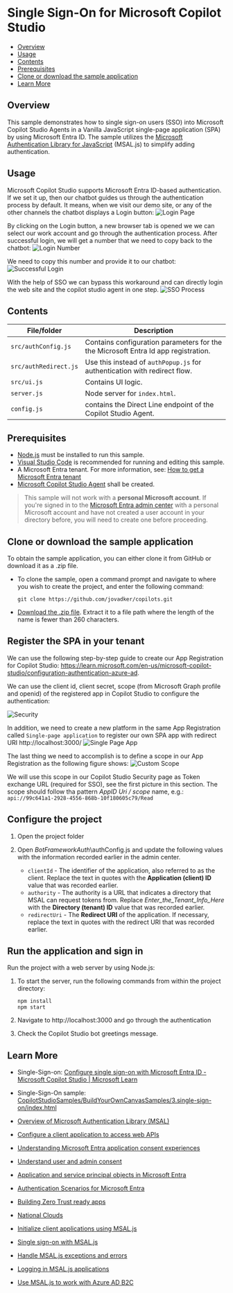 # Single Sign-On for Microsoft Copilot Studio

* [Overview](#overview)
* [Usage](#usage)
* [Contents](#contents)
* [Prerequisites](#prerequisites)
* [Clone or download the sample application](#clone-or-download-the-sample-application)
* [Learn More](#learn-more)

## Overview
This sample demonstrates how to single sign-on users (SSO) into Microsoft Copilot Studio Agents in a Vanilla JavaScript single-page application (SPA) by using Microsoft Entra ID. The sample utilizes the [Microsoft Authentication Library for JavaScript](https://github.com/AzureAD/microsoft-authentication-library-for-js) (MSAL.js) to simplify adding authentication.

## Usage
Microsoft Copilot Studio supports Microsoft Entra ID-based authentication. If we set it up, then our chatbot guides us through the authentication process by default. It means, when we visit our demo site, or any of the other channels the chatbot displays a Login button:
![Login Page](./ReadmeFiles/LoginPage.jpg)

By clicking on the Login button, a new browser tab is opened we  we can select our work account and go through the authentication process. After successful login, we will get a number that we need to copy back to the chatbot:
![Login Number](./ReadmeFiles/LoginNumber.jpg)

We need to copy this number and provide it to our chatbot:
![Successful Login](./ReadmeFiles/successfulLogin.jpg)

With the help of SSO we can bypass this workaround and can directly login the web site and the copilot studio agent in one step. 
![SSO Process](./ReadmeFiles/SSO.gif)


## Contents

| File/folder              | Description                                                               |
|--------------------------|---------------------------------------------------------------------------|
| `src/authConfig.js`   | Contains configuration parameters for the the Microsoft Entra Id app registration.                         |
| `src/authRedirect.js` | Use this instead of `authPopup.js` for authentication with redirect flow. |
| `src/ui.js`           | Contains UI logic.                                                        |
| `server.js`              | Node server for `index.html`.                                             |
| `config.js`              | contains the Direct Line endpoint of the Copilot Studio Agent.                                             |

## Prerequisites

* [Node.js](https://nodejs.org/en/download/) must be installed to run this sample.
* [Visual Studio Code](https://code.visualstudio.com/download) is recommended for running and editing this sample.
* A Microsoft Entra tenant. For more information, see: [How to get a Microsoft Entra tenant](https://learn.microsoft.com/entra/identity-platform/test-setup-environment#get-a-test-tenant)
* [Microsoft Copilot Studio Agent](https://copilotstudio.preview.microsoft.com/) shall be created.

>This sample will not work with a **personal Microsoft account**. If you're signed in to the [Microsoft Entra admin center](https://entra.microsoft.com/) with a personal Microsoft account and have not created a user account in your directory before, you will need to create one before proceeding.

## Clone or download the sample application

To obtain the sample application, you can either clone it from GitHub or download it as a .zip file.

* To clone the sample, open a command prompt and navigate to where you wish to create the project, and enter the following command:

    ```console
    git clone https://github.com/jovadker/copilots.git
    ```

* [Download the .zip file](https://github.com/jovadker/copilots/archive/refs/heads/main.zip). Extract it to a file path where the length of the name is fewer than 260 characters.

## Register the SPA in your tenant

We can use the following step-by-step guide to create our App Registration for Copilot Studio:
https://learn.microsoft.com/en-us/microsoft-copilot-studio/configuration-authentication-azure-ad.

We can use the client id, client secret, scope (from Microsoft Graph profile and openid) of the registered app in Copilot Studio to configure the authentication:

![Security](./ReadmeFiles/CpStudioSecurity.jpg)

In addition, we need to create a new platform in the same App Registration called `Single-page application` to register our own SPA app with redirect URI http://localhost:3000/ 
![Single Page App](./ReadmeFiles/SinglePageApplication.jpg)

The last thing we need to accomplish is to define a scope in our App Registration as the following figure shows:
![Custom Scope](./ReadmeFiles/customscope.jpg)

We will use this scope in our Copilot Studio Security page as Token exchange URL (required for SSO), see the first picture in this section. The scope should follow tha pattern *AppID Uri / scope* name, e.g.:
`api://99c641a1-2928-4556-868b-10f180605c79/Read`

## Configure the project

1. Open the project folder
1. Open *BotFrameworkAuth*\authConfig.js and update the following values with the information recorded earlier in the admin center.

    * `clientId` - The identifier of the application, also referred to as the client. Replace the text in quotes with the **Application (client) ID** value that was recorded earlier.
    * `authority` - The authority is a URL that indicates a directory that MSAL can request tokens from. Replace *Enter_the_Tenant_Info_Here* with the **Directory (tenant) ID** value that was recorded earlier.
    * `redirectUri` - The **Redirect URI** of the application. If necessary, replace the text in quotes with the redirect URI that was recorded earlier.

## Run the application and sign in

Run the project with a web server by using Node.js:

1. To start the server, run the following commands from within the project directory:

    ```console
    npm install
    npm start
    ```
2. Navigate to http://localhost:3000 and go through the authentication

3. Check the Copilot Studio bot greetings message.

## Learn More
* Single-Sign-on: [Configure single sign-on with Microsoft Entra ID - Microsoft Copilot Studio | Microsoft Learn](https://learn.microsoft.com/en-us/microsoft-copilot-studio/configure-sso?tabs=webApp)

* Single-Sign-On sample: [CopilotStudioSamples/BuildYourOwnCanvasSamples/3.single-sign-on/index.html](https://github.com/microsoft/CopilotStudioSamples/blob/master/BuildYourOwnCanvasSamples/3.single-sign-on/index.html)

* [Overview of Microsoft Authentication Library (MSAL)](https://learn.microsoft.com/azure/active-directory/develop/msal-overview)
* [Configure a client application to access web APIs](https://learn.microsoft.com/azure/active-directory/develop/quickstart-configure-app-access-web-apis)
* [Understanding Microsoft Entra application consent experiences](https://learn.microsoft.com/azure/active-directory/develop/application-consent-experience)
* [Understand user and admin consent](https://learn.microsoft.com/azure/active-directory/develop/howto-convert-app-to-be-multi-tenant#understand-user-and-admin-consent)
* [Application and service principal objects in Microsoft Entra](https://learn.microsoft.com/azure/active-directory/develop/app-objects-and-service-principals)
* [Authentication Scenarios for Microsoft Entra](https://learn.microsoft.com/azure/active-directory/develop/authentication-flows-app-scenarios)
* [Building Zero Trust ready apps](https://aka.ms/ztdevsession)
* [National Clouds](https://learn.microsoft.com/azure/active-directory/develop/authentication-national-cloud#app-registration-endpoints)
* [Initialize client applications using MSAL.js](https://learn.microsoft.com/azure/active-directory/develop/msal-js-initializing-client-applications)
* [Single sign-on with MSAL.js](https://learn.microsoft.com/azure/active-directory/develop/msal-js-sso)
* [Handle MSAL.js exceptions and errors](https://learn.microsoft.com/azure/active-directory/develop/msal-handling-exceptions?tabs=javascript)
* [Logging in MSAL.js applications](https://learn.microsoft.com/azure/active-directory/develop/msal-logging?tabs=javascript)
* [Use MSAL.js to work with Azure AD B2C](https://learn.microsoft.com/azure/active-directory/develop/msal-b2c-overview)
